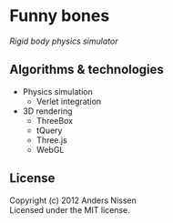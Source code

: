 # Funny bones
_Rigid body physics simulator_


## Algorithms & technologies
* Physics simulation
  * Verlet integration
* 3D rendering
  * ThreeBox
  * tQuery
  * Three.js
  * WebGL


## License
Copyright (c) 2012 Anders Nissen  
Licensed under the MIT license.
